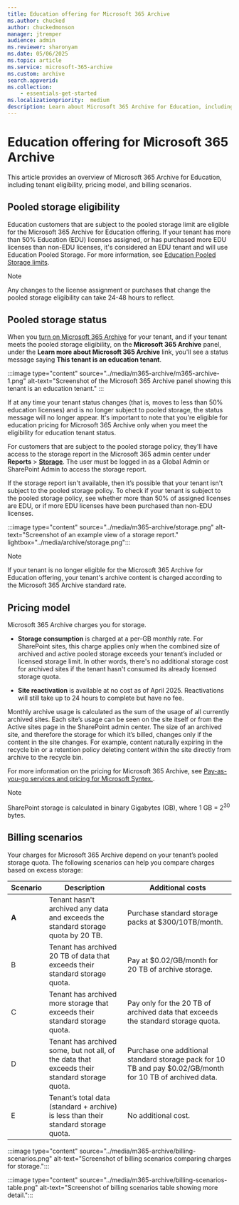 ```yaml
---
title: Education offering for Microsoft 365 Archive
ms.author: chucked
author: chuckedmonson
manager: jtremper
audience: admin
ms.reviewer: sharonyam
ms.date: 05/06/2025
ms.topic: article
ms.service: microsoft-365-archive
ms.custom: archive
search.appverid:
ms.collection:
    - essentials-get-started
ms.localizationpriority:  medium
description: Learn about Microsoft 365 Archive for Education, including tenant eligibility, pricing model, and billing scenarios. 
---
```


# Education offering for Microsoft 365 Archive

This article provides an overview of Microsoft 365 Archive for Education, including tenant eligibility, pricing model, and billing scenarios.

## Pooled storage eligibility

Education customers that are subject to the pooled storage limit are eligible for the Microsoft 365 Archive for Education offering. If your tenant has more than 50% Education (EDU) licenses assigned, or has purchased more EDU licenses than non-EDU licenses, it's considered an EDU tenant and will use Education Pooled Storage. For more information, see [Education Pooled Storage limits](/office365/servicedescriptions/office-365-platform-service-description/office-365-education#education-pooled-storage-limits).

> [!NOTE]
> Any changes to the license assignment or purchases that change the pooled storage eligibility can take 24-48 hours to reflect.

## Pooled storage status

When you [turn on Microsoft 365 Archive](archive-setup.md#set-up-microsoft-365-archive-1) for your tenant, and if your tenant meets the pooled storage eligibility, on the **Microsoft 365 Archive** panel, under the **Learn more about Microsoft 365 Archive** link, you'll see a status message saying **This tenant is an education tenant**.

:::image type="content" source="../media/m365-archive/m365-archive-1.png" alt-text="Screenshot of the Microsoft 365 Archive panel showing this tenant is an education tenant." :::

If at any time your tenant status changes (that is, moves to less than 50% education licenses) and is no longer subject to pooled storage, the status message will no longer appear. It's important to note that you're eligible for education pricing for Microsoft 365 Archive only when you meet the eligibility for education tenant status.

For customers that are subject to the pooled storage policy, they'll have access to the storage report in the Microsoft 365 admin center under **Reports** > **[Storage](https://admin.microsoft.com/Adminportal/Home#/storagemanagement)**. The user must be logged in as a Global Admin or SharePoint Admin to access the storage report.

If the storage report isn't available, then it’s possible that your tenant isn't subject to the pooled storage policy. To check if your tenant is subject to the pooled storage policy, see whether more than 50% of assigned licenses are EDU, or if more EDU licenses have been purchased than non-EDU licenses.

:::image type="content" source="../media/m365-archive/storage.png" alt-text="Screenshot of an example view of a storage report." lightbox="../media/archive/storage.png":::

> [!NOTE]
> If your tenant is no longer eligible for the Microsoft 365 Archive for Education offering, your tenant's archive content is charged according to the Microsoft 365 Archive standard rate.

## Pricing model

Microsoft 365 Archive charges you for storage.

- **Storage consumption** is charged at a per-GB monthly rate. For SharePoint sites, this charge applies only when the combined size of archived and active pooled storage exceeds your tenant’s included or licensed storage limit. In other words, there's no additional storage cost for archived sites if the tenant hasn't consumed its already licensed storage quota.

- **Site reactivation** is available at no cost as of April 2025. Reactivations will still take up to 24 hours to complete but have no fee.

Monthly archive usage is calculated as the sum of the usage of all currently archived sites. Each site’s usage can be seen on the site itself or from the Active sites page in the SharePoint admin center. The size of an archived site, and therefore the storage for which it’s billed, changes only if the content in the site changes. For example, content naturally expiring in the recycle bin or a retention policy deleting content within the site directly from archive to the recycle bin.

For more information on the pricing for Microsoft 365 Archive, see [Pay-as-you-go services and pricing for Microsoft Syntex.](../syntex/syntex-pay-as-you-go-services.md).

> [!NOTE]
> SharePoint storage is calculated in binary Gigabytes (GB), where 1 GB = 2<sup>30</sup> bytes.

## Billing scenarios

Your charges for Microsoft 365 Archive depend on your tenant’s pooled storage quota. The following scenarios can help you compare charges based on excess storage:


|Scenario  |Description  |Additional costs  |
|---------|---------|---------|
|**A**   | Tenant hasn't archived any data and exceeds the standard storage quota by 20 TB.        | Purchase standard storage packs at $300/10TB/month.         |
|B    |  Tenant has archived 20 TB of data that exceeds their standard storage quota.       | Pay at $0.02/GB/month for 20 TB of archive storage.        |
|C     |Tenant has archived more storage that exceeds their standard storage quota.         |Pay only for the 20 TB of archived data that exceeds the standard storage quota.         |
|D     | Tenant has archived some, but not all, of the data that exceeds their standard storage quota.        | Purchase one additional standard storage pack for 10 TB and pay $0.02/GB/month for 10 TB of archived data.        |
|E     |Tenant’s total data (standard + archive) is less than their standard storage quota.         |  No additional cost.       |

:::image type="content" source="../media/m365-archive/billing-scenarios.png" alt-text="Screenshot of billing scenarios comparing charges for storage.":::

:::image type="content" source="../media/m365-archive/billing-scenarios-table.png" alt-text="Screenshot of billing scenarios table showing more detail.":::